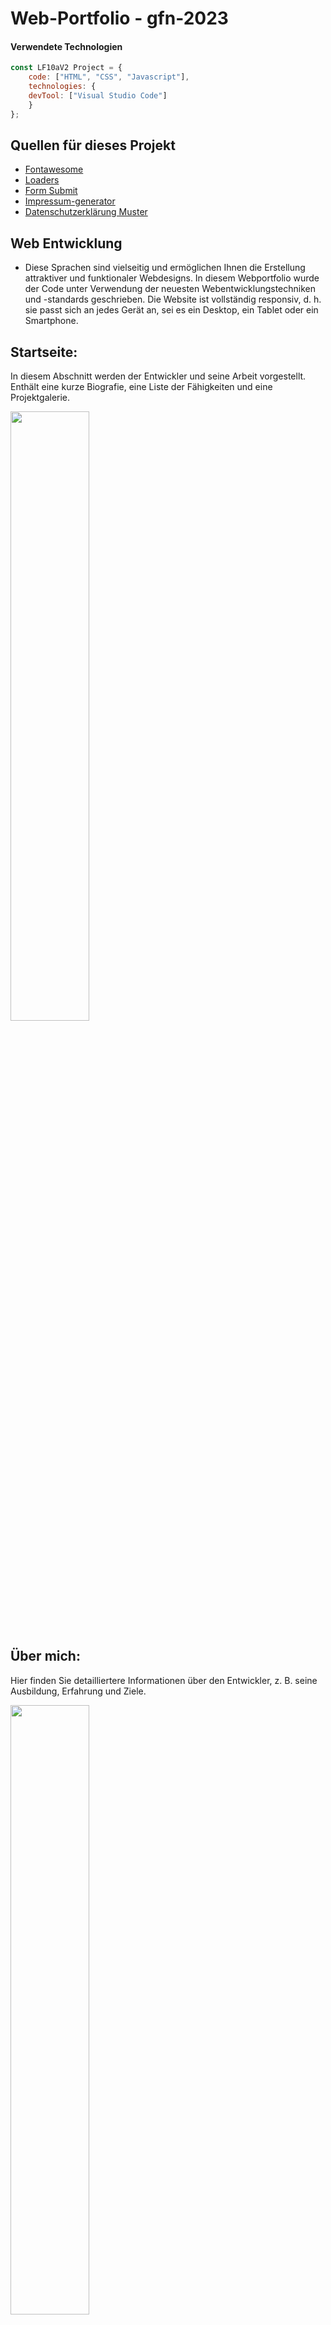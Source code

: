 <h1>Web-Portfolio - gfn-2023</h1>
	
#### Verwendete Technologien
```javascript
const LF10aV2 Project = {
  	code: ["HTML", "CSS", "Javascript"],
	technologies: {
	devTool: ["Visual Studio Code"]
	}
};
```
## Quellen für dieses Projekt
<ul>
	<li><a href="https://fontawesome.com/">Fontawesome</a></li>
	<li><a href="https://cssloaders.github.io/">Loaders</a></li>
	<li><a href="https://formsubmit.co/">Form Submit</a></li>
	<li><a href="https://www.impressum-generator.de/">Impressum-generator</a></li>
	<li><a href="https://www.mein-datenschutzbeauftragter.de/datenschutzerklaerung-konfigurator">Datenschutzerklärung Muster</a></li>
</ul>

## Web Entwicklung
- Diese Sprachen sind vielseitig und ermöglichen Ihnen die Erstellung attraktiver und funktionaler Webdesigns.
In diesem Webportfolio wurde der Code unter Verwendung der neuesten Webentwicklungstechniken und -standards geschrieben.
Die Website ist vollständig responsiv, d. h. sie passt sich an jedes Gerät an, sei es ein Desktop, ein Tablet oder ein Smartphone.

## Startseite:
In diesem Abschnitt werden der Entwickler und seine Arbeit vorgestellt. Enthält eine kurze Biografie, eine Liste der Fähigkeiten und eine Projektgalerie.

<a href="https://media.discordapp.net/attachments/1185882189393575976/1200177916219248790/gfn-web-startseite.gif?ex=65f36049&is=65e0eb49&hm=c166cb3a793ba8495501391fc78c698c2d008d4316ec031557a4765bd098a6d3&=&width=1062&height=597"><img src="https://media.discordapp.net/attachments/1214730549969813504/1214895370916724756/start.JPG?ex=65fac67c&is=65e8517c&hm=3e86d5fc336f9e42b60959f0ec3f6a652abff5da215e52007e9a44efe469c82d&=&format=webp&width=1060&height=597" style="height: 50%; width:50%;"/></a>

## Über mich:
Hier finden Sie detailliertere Informationen über den Entwickler, z. B. seine Ausbildung, Erfahrung und Ziele.

<a href="https://media.discordapp.net/attachments/1185882189393575976/1200182008907829298/gfn-web-about.gif?ex=65f36419&is=65e0ef19&hm=70ba8963d1184e252584cf101a1391d7c3ce2817fcf68e19ba8fd9287880b76e&=&width=646&height=363"><img src="https://media.discordapp.net/attachments/1214730549969813504/1214896308754710588/about.JPG?ex=65fac75b&is=65e8525b&hm=fb9cbc5df9383a1b367917b59a20673d642723ca16fb27a7eb6baac00bed0cb1&=&format=webp&width=1059&height=597" style="height: 50%; width:50%;"/></a>

## Lebenslauf:
Zusammenfassung der Erfahrungen und Fähigkeiten des Entwicklers.

<a href="video"><img src="#" style="height: 50%; width:50%;"/></a>

## Projekte:
Jedes Projekt enthält eine Beschreibung, Bilder und Links zu weiteren Informationen.

<a href="video"><img src="#" style="height: 50%; width:50%;"/></a>

## Blog:
Aktuelle Informationen über die Arbeit und Aktivitäten des Entwicklers.

<a href="video"><img src="#" style="height: 50%; width:50%;"/></a>

## Kontakte:
Informationen zur Kontaktaufnahme mit dem Entwickler.

<a href="video"><img src="#" style="height: 50%; width:50%;"/></a>

## Soziale Medien & Download:
Links zu den Social-Media-Profilen des Entwicklers und einen Link zum Herunterladen mit einer Datei im PDF-Format.

<a href="video"><img src="#" style="height: 50%; width:50%;"/></a>

## Impressum / Datenschutzerklärung / Geschäftsbedingungen Muster:

<a href="video"><img src="#" style="height: 50%; width:50%;"/></a>

## Responsiv:

<a href="video"><img src="#" style="height: 50%; width:50%;"/></a>
	
Das Design des Webportfolios ist schlicht, aber elegant. Farben und Bilder verbinden sich harmonisch zu einem angenehmen Seherlebnis.
Darüber hinaus ist die Website einfach zu navigieren, sodass Besucher schnell die gesuchten Informationen finden können.

## Credits:

**Team-mitglieder:**

```bash
  Darwin Paz & Matthias Majowski
```
**Unter der Leitung von:**
```bash
  Peter Lübke
```
## PS:
Dabei handelt es sich um ein `Open-Source-Projekt`, das nur für private Zwecke heruntergeladen, geklont und verändert werden darf. 
Das bedeutet, dass jeder den Web-Portfolio-Code herunterladen und für seine eigenen Projekte verwenden kann, 
er jedoch nicht für kommerzielle oder gewinnbringende Zwecke verwendet werden kann.

```http
  Abgabetermin:
```

| Stadt: | Datum:     | Bis:                       |
| :-------- | :------- | :-------------------------------- |
| `Darmstadt`      | `Do - 28.09.2023` | **16:30 Uhr**  |

